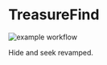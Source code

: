 # TreasureFind
![example workflow](https://github.com/eddyspaghette/TreasureFind/actions/workflows/android.yml/badge.svg)

Hide and seek revamped.

